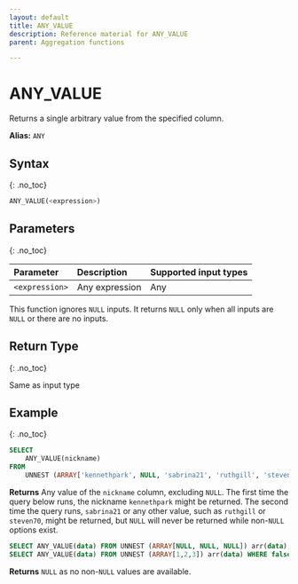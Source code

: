 ```yaml
---
layout: default
title: ANY_VALUE
description: Reference material for ANY_VALUE
parent: Aggregation functions

---
```


# ANY_VALUE

Returns a single arbitrary value from the specified column.

**Alias:** `ANY`

## Syntax
{: .no_toc}

```sql
ANY_VALUE(<expression>)
```
## Parameters
{: .no_toc}


| Parameter | Description                                  |Supported input types |
| :-------- | :-------------------------------------------- | :--------- |
| `<expression>`  | Any expression | Any       |

This function ignores `NULL` inputs. It returns `NULL` only when all inputs are `NULL` or there are no inputs.

## Return Type
{: .no_toc}

Same as input type

## Example
{: .no_toc}

```sql
SELECT
	ANY_VALUE(nickname)
FROM
	UNNEST (ARRAY['kennethpark', NULL, 'sabrina21', 'ruthgill', 'steven70']) AS players(nickname);
```

**Returns** Any value of the `nickname` column, excluding `NULL`. The first time the query below runs, the nickname `kennethpark` might be returned. The second time the query runs, `sabrina21` or any other value, such as `ruthgill` or `steven70`, might be returned, but `NULL` will never be returned while non-`NULL` options exist.

```sql
SELECT ANY_VALUE(data) FROM UNNEST (ARRAY[NULL, NULL, NULL]) arr(data);
SELECT ANY_VALUE(data) FROM UNNEST (ARRAY[1,2,3]) arr(data) WHERE false;
```
**Returns** `NULL` as no non-`NULL` values are available.
